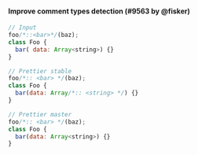 #### Improve comment types detection (#9563 by @fisker)

<!-- prettier-ignore -->
```jsx
// Input
foo/*::<bar>*/(baz);
class Foo {
  bar( data: Array<string>) {}
}

// Prettier stable
foo/*:: <bar> */(baz);
class Foo {
  bar(data: Array/*:: <string> */) {}
}

// Prettier master
foo/*:: <bar> */(baz);
class Foo {
  bar(data: Array<string>) {}
}
```
